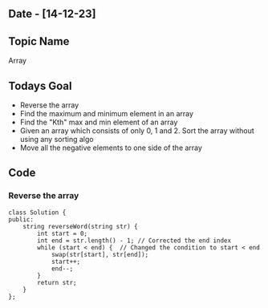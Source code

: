 ## Date - [14-12-23]

## Topic Name

Array

## Todays Goal

* Reverse the array
* Find the maximum and minimum element in an array
* Find the "Kth" max and min element of an array
* Given an array which consists of only 0, 1 and 2. Sort the array without using any sorting algo
* Move all the negative elements to one side of the array

## Code

### Reverse the array

```
class Solution {
public:
    string reverseWord(string str) {
        int start = 0;
        int end = str.length() - 1; // Corrected the end index
        while (start < end) {  // Changed the condition to start < end
            swap(str[start], str[end]);
            start++;
            end--;
        }
        return str;
    }
};
```
